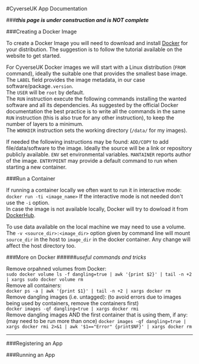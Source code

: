 #CyverseUK App Documentation

###**_this page is under construction and is NOT complete_**

###Creating a Docker Image

To create a Docker Image you will need to download and install <a href=https://www.docker.com/products/overview>Docker</a> for your distribution.
The suggestion is to follow the tutorial available on the website to get started.

For CyverseUK Docker images we will start with a Linux distribution (`FROM` command), ideally the suitable one that provides the smallest base image.  
The `LABEL` field provides the image metadata, in our case software/package`.version`.  
The `USER` will be `root` by default.  
The `RUN` instruction execute the following commands installing the wanted software and all its dependencies. As suggested by the official Docker documentation the best practice is to write all the commands in the same `RUN` instruction (this is also true for any other instruction), to keep the number of layers to a minimum.  
The `WORKDIR` instruction sets the working directory (`/data/` for my images).

If needed the following instructions may be found:
`ADD/COPY` to add file/data/software to the image. Ideally the source will be a link or repository publicly available.
`ENV` set environmental variables.
`MANTAINER` reports author of the image.
`ENTRYPOINT` may provide a default command to run when starting a new container.

###Run a Container

If running a container locally we often want to run it in interactive mode:
```docker run -ti <image_name>```
If the interactive mode is not needed don't use the `-i` option.  
In case the image is not available locally, Docker will try to dowload it from <a href=https://hub.docker.com/>DockerHub</a>.

To use data available on the local machine we may need to use a volume. The `-v <source_dir>:<image_dir>` option given by command line will mount `source_dir` in the host to `image_dir` in the docker container. Any change will affect the host directory too.

###More on Docker
######_useful commands and tricks_

Remove orpahned volumes from Docker:  
```sudo docker volume ls -f dangling=true | awk '{print $2}' | tail -n +2 | xargs sudo docker volume rm```  
Remove all containers:  
```docker ps -a | awk '{print $1}' | tail -n +2 | xargs docker rm```  
Remove dangling images (i.e. untagged): (to avoid errors due to images being used by containers, remove the containers first)  
```docker images -qf dangling=true | xargs docker rmi```   
Remove dangling images AND the first container that is using them, if any: (may need to be run more than once)
```docker images -qf dangling=true | xargs docker rmi 2>&1 | awk '$1=="Error" {print$NF}' | xargs docker rm```

<hr>

###Registering an App

###Running an App
